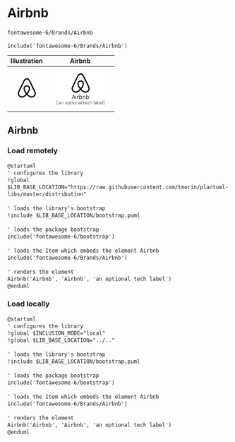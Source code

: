 # Airbnb


```text
fontawesome-6/Brands/Airbnb
```

```text
include('fontawesome-6/Brands/Airbnb')
```



| Illustration | Airbnb |
| :---: | :---: |
| ![illustration for Illustration](../../fontawesome-6/Brands/Airbnb.png) | ![illustration for Airbnb](../../fontawesome-6/Brands/Airbnb.Local.png) |




## Airbnb

### Load remotely
```plantuml
@startuml
' configures the library
!global $LIB_BASE_LOCATION="https://raw.githubusercontent.com/tmorin/plantuml-libs/master/distribution"

' loads the library's bootstrap
!include $LIB_BASE_LOCATION/bootstrap.puml

' loads the package bootstrap
include('fontawesome-6/bootstrap')

' loads the Item which embeds the element Airbnb
include('fontawesome-6/Brands/Airbnb')

' renders the element
Airbnb('Airbnb', 'Airbnb', 'an optional tech label')
@enduml
```

### Load locally
```plantuml
@startuml
' configures the library
!global $INCLUSION_MODE="local"
!global $LIB_BASE_LOCATION="../.."

' loads the library's bootstrap
!include $LIB_BASE_LOCATION/bootstrap.puml

' loads the package bootstrap
include('fontawesome-6/bootstrap')

' loads the Item which embeds the element Airbnb
include('fontawesome-6/Brands/Airbnb')

' renders the element
Airbnb('Airbnb', 'Airbnb', 'an optional tech label')
@enduml
```

